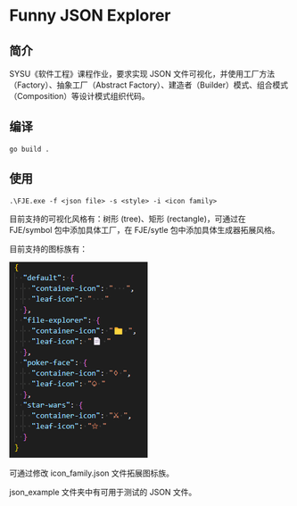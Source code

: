 # Funny JSON Explorer

## 简介

SYSU《软件工程》课程作业，要求实现 JSON 文件可视化，并使用工厂方法（Factory）、抽象工厂（Abstract Factory）、建造者（Builder）模式、组合模式（Composition）等设计模式组织代码。

## 编译

```shell
go build .
```

## 使用

```shell
.\FJE.exe -f <json file> -s <style> -i <icon family>
```

目前支持的可视化风格有：树形 (tree)、矩形 (rectangle)，可通过在 FJE/symbol 包中添加具体工厂，在 FJE/sytle 包中添加具体生成器拓展风格。

目前支持的图标族有：

![image-20240608213259720](./README.assets/image-20240608213259720.png)

可通过修改 icon_family.json 文件拓展图标族。

json_example 文件夹中有可用于测试的 JSON 文件。

